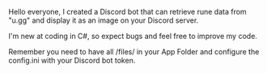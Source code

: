 Hello everyone, I created a Discord bot that can retrieve rune data from "u.gg" and display it as an image on your Discord server.

I'm new at coding in C#, so expect bugs and feel free to improve my code.

Remember you need to have all /files/ in your App Folder and configure the config.ini with your Discord bot token.
